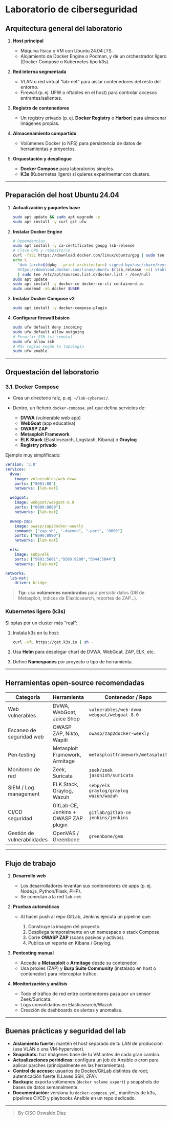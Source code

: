 # Laboratorio de ciberseguridad

## Arquitectura general del laboratorio

1. **Host principal**

   * Máquina física o VM con Ubuntu 24.04 LTS.
   * Alojamiento de Docker Engine o Podman, y de un orchestrador ligero (Docker Compose o Kubernetes tipo k3s).

2. **Red interna segmentada**

   * VLAN o red virtual “lab-net” para aislar contenedores del resto del entorno.
   * Firewall (p. ej. UFW o nftables en el host) para controlar accesos entrantes/salientes.

3. **Registro de contenedores**

   * Un registry privado (p. ej. **Docker Registry** o **Harbor**) para almacenar imágenes propias.

4. **Almacenamiento compartido**

   * Volúmenes Docker (o NFS) para persistencia de datos de herramientas y proyectos.

5. **Orquestación y despliegue**

   * **Docker Compose** para laboratorios simples.
   * **K3s** (Kubernetes ligero) si quieres experimentar con clusters.

---

## Preparación del host Ubuntu 24.04

1. **Actualización y paquetes base**

   ```bash
   sudo apt update && sudo apt upgrade -y
   sudo apt install -y curl git ufw
   ```

2. **Instalar Docker Engine**

   ```bash
   # Dependencias
   sudo apt install -y ca-certificates gnupg lsb-release
   # Clave GPG y repositorio
   curl -fsSL https://download.docker.com/linux/ubuntu/gpg | sudo tee /usr/share/keyrings/docker-archive-keyring.gpg
   echo \
     "deb [arch=$(dpkg --print-architecture) signed-by=/usr/share/keyrings/docker-archive-keyring.gpg] \
     https://download.docker.com/linux/ubuntu $(lsb_release -cs) stable" \
     | sudo tee /etc/apt/sources.list.d/docker.list > /dev/null
   sudo apt update
   sudo apt install -y docker-ce docker-ce-cli containerd.io
   sudo usermod -aG docker $USER
   ```

3. **Instalar Docker Compose v2**

   ```bash
   sudo apt install -y docker-compose-plugin
   ```

4. **Configurar firewall básico**

   ```bash
   sudo ufw default deny incoming
   sudo ufw default allow outgoing
   # Permitir SSH (si remoto)
   sudo ufw allow ssh
   # Más reglas según tu topología
   sudo ufw enable
   ```

---

## Orquestación del laboratorio

### 3.1. Docker Compose

* Crea un directorio raíz, p. ej. `~/lab-cybersec/`.
* Dentro, un fichero `docker-compose.yml` que defina servicios de:

  * **DVWA** (vulnerable web app)
  * **WebGoat** (app educativa)
  * **OWASP ZAP**
  * **Metasploit Framework**
  * **ELK Stack** (Elasticsearch, Logstash, Kibana) o **Graylog**
  * **Registry privado**

Ejemplo muy simplificado:

```yaml
version: '3.8'
services:
  dvwa:
    image: vulnerables/web-dvwa
    ports: ["8081:80"]
    networks: [lab-net]

  webgoat:
    image: webgoat/webgoat-8.0
    ports: ["8080:8080"]
    networks: [lab-net]

  owasp-zap:
    image: owasp/zap2docker-weekly
    command: ["zap.sh", "-daemon", "-port", "8090"]
    ports: ["8090:8090"]
    networks: [lab-net]

  elk:
    image: sebp/elk
    ports: ["5601:5601","9200:9200","5044:5044"]
    networks: [lab-net]

networks:
  lab-net:
    driver: bridge
```

> **Tip:** usa **volúmenes nombrados** para persistir datos (DB de Metasploit, índices de Elasticsearch, reportes de ZAP…).

### Kubernetes ligero (k3s)

Si optas por un cluster más “real”:

1. Instala k3s en tu host:

   ```bash
   curl -sfL https://get.k3s.io | sh -
   ```
2. Usa **Helm** para desplegar chart de DVWA, WebGoat, ZAP, ELK, etc.
3. Define **Namespaces** por proyecto o tipo de herramienta.

---

## Herramientas open‑source recomendadas

| Categoría                   | Herramienta                           | Contenedor / Repo                                |
| --------------------------- | ------------------------------------- | ------------------------------------------------ |
| Web vulnerables             | DVWA, WebGoat, Juice Shop             | `vulnerables/web-dvwa`<br>`webgoat/webgoat-8.0`  |
| Escaneo de seguridad web    | OWASP ZAP, Nikto, Wapiti              | `owasp/zap2docker-weekly`                        |
| Pen‑testing                 | Metasploit Framework, Armitage        | `metasploitframework/metasploit`                 |
| Monitoreo de red            | Zeek, Suricata                        | `zeek/zeek`<br>`jasonish/suricata`               |
| SIEM / Log management       | ELK Stack, Graylog, Wazuh             | `sebp/elk`<br>`graylog/graylog`<br>`wazuh/wazuh` |
| CI/CD seguridad             | GitLab‑CE, Jenkins + OWASP ZAP plugin | `gitlab/gitlab-ce`<br>`jenkins/jenkins`          |
| Gestión de vulnerabilidades | OpenVAS / Greenbone                   | `greenbone/gvm`                                  |

---

## Flujo de trabajo 

1. **Desarrollo web**

   * Los desarrolladores levantan sus contenedores de apps (p. ej. Node.js, Python/Flask, PHP).
   * Se conectan a la red `lab-net`.

2. **Pruebas automáticas**

   * Al hacer push al repo GitLab, Jenkins ejecuta un pipeline que:

     1. Construye la imagen del proyecto.
     2. Despliega temporalmente en un namespace o stack Compose.
     3. Corre **OWASP ZAP** (scans pasivos y activos).
     4. Publica un reporte en Kibana / Graylog.

3. **Pentesting manual**

   * Accede a **Metasploit** o **Armitage** desde su contenedor.
   * Usa proxies (ZAP) y **Burp Suite Community** (instalado en host o contenedor) para interceptar tráfico.

4. **Monitorización y análisis**

   * Todo el tráfico de red entre contenedores pasa por un sensor Zeek/Suricata.
   * Logs consolidados en Elasticsearch/Wazuh.
   * Creación de dashboards de alertas y anomalías.

---

## Buenas prácticas y seguridad del lab

* **Aislamiento fuerte:** mantén el host separado de tu LAN de producción (usa VLAN o una VM-hypervisor).
* **Snapshots:** haz imágenes base de tu VM antes de cada gran cambio.
* **Actualizaciones periódicas:** configura un job de Ansible o cron para aplicar parches (principalmente en las herramientas).
* **Control de acceso:** usuarios de Docker/GitLab distintos de root; autenticación fuerte (LLaves SSH, 2FA).
* **Backups:** exporta volúmenes (`docker volume export`) y snapshots de bases de datos semanalmente.
* **Documentación:** versiona tu `docker-compose.yml`, manifests de k3s, pipelines CI/CD y playbooks Ansible en un repo dedicado.

__________________
> By CISO Oswaldo.Diaz

